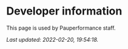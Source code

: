 <!-- This page is automatically generated by Myr: do not update it manually. Changes directly applied here will be lost. -->
# Developer information

This page is used by Pauperformance staff.

*Last updated: 2022-02-20, 19:54:18.*
